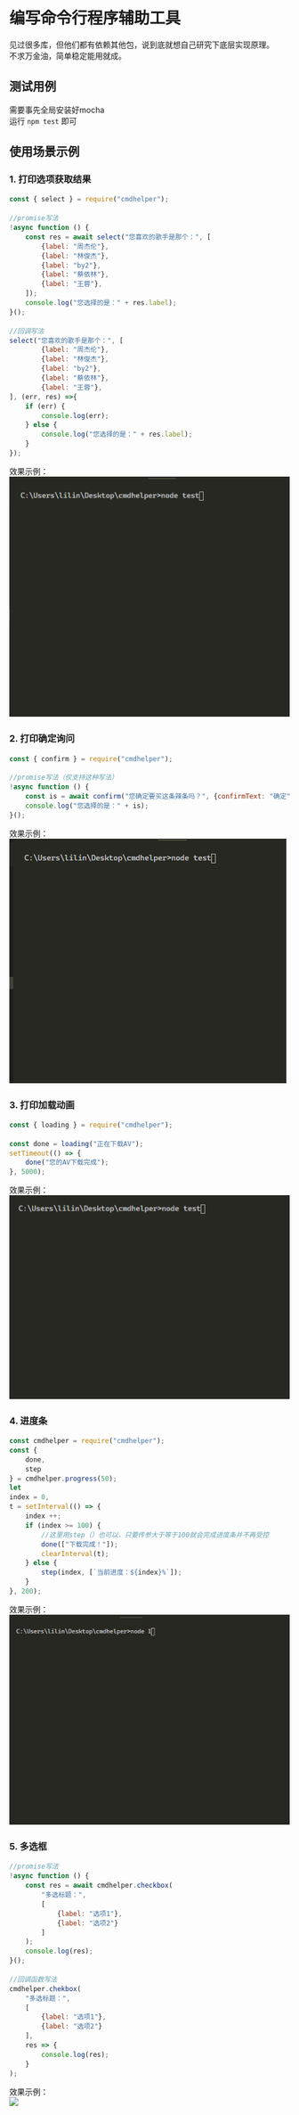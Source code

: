 # 编写命令行程序辅助工具

见过很多库，但他们都有依赖其他包，说到底就想自己研究下底层实现原理。  
不求万金油，简单稳定能用就成。   

## 测试用例
需要事先全局安装好mocha  
运行 ```npm test``` 即可

## 使用场景示例

### 1. 打印选项获取结果
```js
const { select } = require("cmdhelper");

//promise写法
!async function () {
    const res = await select("您喜欢的歌手是那个：", [
        {label: "周杰伦"},
        {label: "林俊杰"},
        {label: "by2"},
        {label: "蔡依林"},
        {label: "王蓉"},
    ]);
    console.log("您选择的是：" + res.label);
}();

//回调写法
select("您喜欢的歌手是那个：", [
        {label: "周杰伦"},
        {label: "林俊杰"},
        {label: "by2"},
        {label: "蔡依林"},
        {label: "王蓉"},
], (err, res) =>{
    if (err) {
        console.log(err);
    } else {
        console.log("您选择的是：" + res.label);
    }
});
```
效果示例：   
![](./doc/img/select.gif)

### 2. 打印确定询问
```js
const { confirm } = require("cmdhelper");

//promise写法（仅支持这种写法）
!async function () {
    const is = await confirm("您确定要买这条辣条吗？", {confirmText: "确定", cancelText: "取消"});
    console.log("您选择的是：" + is);
}();
```
效果示例：   
![](./doc/img/confirm.gif)

### 3. 打印加载动画
```js
const { loading } = require("cmdhelper");

const done = loading("正在下载AV");
setTimeout(() => {
    done("您的AV下载完成");
}, 5000);
```
效果示例：   
![](./doc/img/loading.gif)

### 4. 进度条
```js
const cmdhelper = require("cmdhelper");
const {
    done,
    step
} = cmdhelper.progress(50);
let 
index = 0,
t = setInterval(() => {
    index ++;
    if (index >= 100) {
        //这里用step（）也可以，只要传参大于等于100就会完成进度条并不再受控
        done(["下载完成！"]);
        clearInterval(t);
    } else {
        step(index, [`当前进度：${index}%`]);
    }
}, 200);    
```
效果示例：   
![](./doc/img/progress.gif)

### 5. 多选框
```js
//promise写法
!async function () {
    const res = await cmdhelper.checkbox(
        "多选标题：",
        [
            {label: "选项1"},
            {label: "选项2"}
        ]
    );
    console.log(res);
}();

//回调函数写法
cmdhelper.chekbox(
    "多选标题：",
    [
        {label: "选项1"},
        {label: "选项2"}
    ],
    res => {
        console.log(res);
    }
);
```
效果示例：   
![](../cmdhelper/doc/img/checkbox.gif)